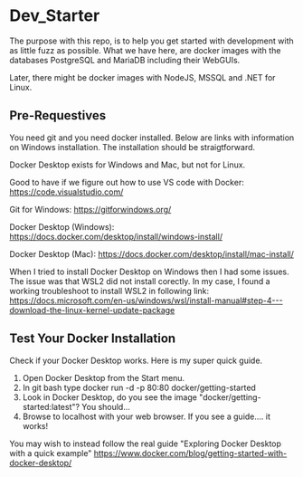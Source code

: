 # Dev_Starter

The purpose with this repo, is to help you get started with development with as little fuzz as possible. What we have here, are docker images with the databases PostgreSQL and MariaDB including their WebGUIs.

Later, there might be docker images with NodeJS, MSSQL and .NET for Linux.

## Pre-Requestives

You need git and you need docker installed. Below are links with information on Windows installation. The installation should be straigtforward.

Docker Desktop exists for Windows and Mac, but not for Linux. 

Good to have if we figure out how to use VS code with Docker: https://code.visualstudio.com/

Git for Windows: https://gitforwindows.org/

Docker Desktop (Windows): https://docs.docker.com/desktop/install/windows-install/

Docker Desktop (Mac): https://docs.docker.com/desktop/install/mac-install/

When I tried to install Docker Desktop on Windows then I had some issues. The issue was that WSL2 did not install corectly. In my case, I found a working troubleshoot to install WSL2 in following link: https://docs.microsoft.com/en-us/windows/wsl/install-manual#step-4---download-the-linux-kernel-update-package

## Test Your Docker Installation

Check if your Docker Desktop works. Here is my super quick guide.

1. Open Docker Desktop from the Start menu.
2. In git bash type
		docker run -d -p 80:80 docker/getting-started
3. Look in Docker Desktop, do you see the image "docker/getting-started:latest"? You should...
4. Browse to localhost with your web browser. If you see a guide.... it works!

You may wish to instead follow the real guide "Exploring Docker Desktop with a quick example"
https://www.docker.com/blog/getting-started-with-docker-desktop/
